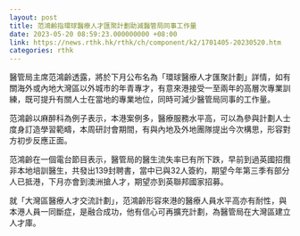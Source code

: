 ```yaml
---
layout: post
title: 范鴻齡指環球醫療人才匯聚計劃助減醫管局同事工作量
date: 2023-05-20 08:59:23.000000000 +08:00
link: https://news.rthk.hk/rthk/ch/component/k2/1701405-20230520.htm
categories: rthk
---
```


醫管局主席范鴻齡透露，將於下月公布名為「環球醫療人才匯聚計劃」詳情，如有關海外或內地大灣區以外城市的年青專才，有意來港接受一至兩年的高層次專業訓練，既可提升有關人士在當地的專業地位，同時可減少醫管局同事的工作量。

范鴻齡以麻醉科為例子表示，本港案例多，醫療服務水平高，可以為參與計劃人士度身訂造學習範疇，本周研討會期間，有與內地及外地團隊提出今次構思，形容對方初步反應正面。

范鴻齡在一個電台節目表示，醫管局的醫生流失率已有所下跌，早前到過英國招攬非本地培訓醫生，共發出139封聘書，當中已與32人簽約，期望今年第三季有部分人已抵港，下月亦會到澳洲搶人才，期望亦到英聯邦國家招募。

就「大灣區醫療人才交流計劃」，范鴻齡形容來港的醫療人員水平高亦有耐性，與本港人員一同斷症，是融合成功，他有信心可再擴充計劃，為醫管局在大灣區建立人才庫。
